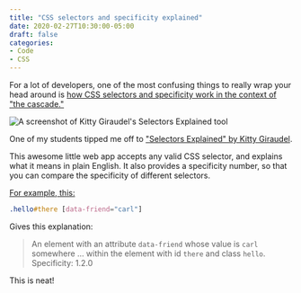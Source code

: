```yaml
---
title: "CSS selectors and specificity explained"
date: 2020-02-27T10:30:00-05:00
draft: false
categories:
- Code
- CSS
---
```


For a lot of developers, one of the most confusing things to really wrap your head around is [how CSS selectors and specificity work in the context of "the cascade."](/understanding-the-cascade-and-specificity-in-css/)

<img alt="A screenshot of Kitty Giraudel's Selectors Explained tool" src="/img/articles/selectors-explained.jpg">

One of my students tipped me off to ["Selectors Explained" by Kitty Giraudel](https://kittygiraudel.github.io/selectors-explained/).

This awesome little web app accepts any valid CSS selector, and explains what it means in plain English. It also provides a specificity number, so that you can compare the specificity of different selectors.

[For example, this:](https://hugogiraudel.github.io/selectors-explained/?s=.hello%2523there%2520%255Bdata-friend%253D%2522carl%2522%255D)

```css
.hello#there [data-friend="carl"]
```

Gives this explanation:

> An element with an attribute `data-friend` whose value is `carl` somewhere
> … within the element with id `there` and class `hello`.
> Specificity: 1.2.0

This is neat!
